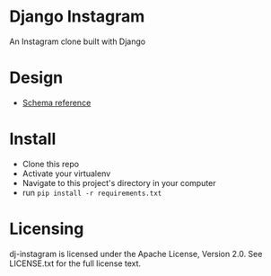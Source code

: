 # Django Instagram

An Instagram clone built with Django

# Design
- [Schema reference](https://github.com/Vheissu/Open-Source-Database-Schemas/blob/master/vheissu-instagram-schema.md)

# Install
- Clone this repo
- Activate your virtualenv
- Navigate to this project's directory in your computer
- run `pip install -r requirements.txt`

# Licensing

dj-instagram is licensed under the Apache License, Version 2.0. See LICENSE.txt for the full license text.
